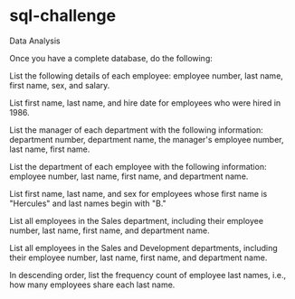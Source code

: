 # sql-challenge


Data Analysis



Once you have a complete database, do the following:



List the following details of each employee: employee number, last name, first name, sex, and salary.



List first name, last name, and hire date for employees who were hired in 1986.



List the manager of each department with the following information: department number, department name, the manager's employee number, last name, first name.




List the department of each employee with the following information: employee number, last name, first name, and department name.




List first name, last name, and sex for employees whose first name is "Hercules" and last names begin with "B."




List all employees in the Sales department, including their employee number, last name, first name, and department name.




List all employees in the Sales and Development departments, including their employee number, last name, first name, and department name.


In descending order, list the frequency count of employee last names, i.e., how many employees share each last name.
